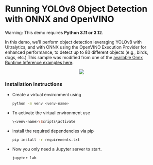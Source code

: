 # Running YOLOv8 Object Detection with ONNX and OpenVINO

Warning: This demo requires **Python 3.11 or 3.12**.

In this demo, we'll perform object detection leveraging YOLOv8 with Ultralytics, and with ONNX using the OpenVINO Execution Provider for enhanced performance, to detect up to 80 different objects (e.g., birds, dogs, etc.)
This sample was modified from one of the [available Onnx Runtime Inference examples here](https://github.com/microsoft/onnxruntime-inference-examples/tree/main/python/OpenVINO_EP/yolov8_object_detection). 

<p align="center">
    <img src="https://github.com/user-attachments/assets/a3e35991-0c3b-47e0-a94a-c70d7b135261"/>
</p>


### Installation Instructions
- Create a virtual environment using 
  ```sh  
  python -m venv <venv-name>
  ```
- To activate the virtual environment use
  ```sh
  \<venv-name>\Scripts\activate
  ```
- Install the required dependencies via pip
  ```sh
  pip install -r requirements.txt
  ```
- Now you only need a Jupyter server to start.
  ```sh
  jupyter lab
  ```
